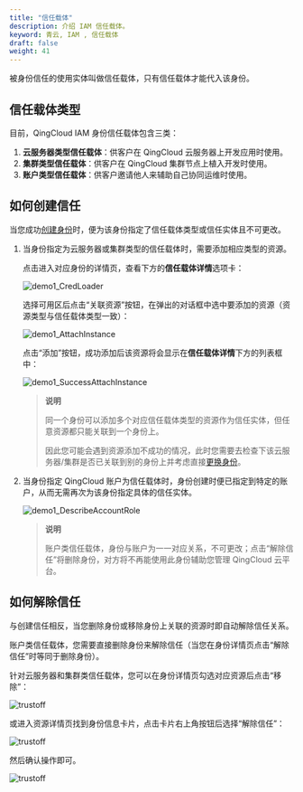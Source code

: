 ```yaml
---
title: "信任载体"
description: 介绍 IAM 信任载体。
keyword: 青云, IAM , 信任载体
draft: false
weight: 41
---
```


被身份信任的使用实体叫做信任载体，只有信任载体才能代入该身份。

## 信任载体类型

目前，QingCloud IAM 身份信任载体包含三类：

1. **云服务器类型信任载体**：供客户在 QingCloud 云服务器上开发应用时使用。
2. **集群类型信任载体**：供客户在 QingCloud 集群节点上植入开发时使用。
3. **账户类型信任载体**：供客户邀请他人来辅助自己协同运维时使用。

## 如何创建信任

当您成功[创建身份](../../manual/role#创建身份)时，便为该身份指定了信任载体类型或信任实体且不可更改。

1. 当身份指定为云服务器或集群类型的信任载体时，需要添加相应类型的资源。

   点击进入对应身份的详情页，查看下方的**信任载体详情**选项卡：

   ![demo1_CredLoader](../../_images/demo1_CredLoader.png)

   选择可用区后点击“关联资源”按钮，在弹出的对话框中选中要添加的资源（资源类型与信任载体类型一致）：

   ![demo1_AttachInstance](../../_images/demo1_AttachInstance.png)

   点击“添加”按钮，成功添加后该资源将会显示在**信任载体详情**下方的列表框中：

   ![demo1_SuccessAttachInstance](../../_images/demo1_SuccessAttachInstance.png)

   > **说明**
   >
   > 同一个身份可以添加多个对应信任载体类型的资源作为信任实体，但任意资源都只能关联到一个身份上。
   >
   > 因此您可能会遇到资源添加不成功的情况，此时您需要去检查下该云服务器/集群是否已关联到别的身份上并考虑直接[更换身份](../../manual/role#为信任载体资源更换身份)。  

2. 当身份指定 QingCloud 账户为信任载体时，身份创建时便已指定到特定的账户，从而无需再次为该身份指定具体的信任实体。

   ![demo1_DescribeAccountRole](../../_images/demo1_DescribeAccountRole.png)

   > **说明**
   >
   > 账户类信任载体，身份与账户为一一对应关系，不可更改；点击“解除信任”将删除身份，对方将不再能使用此身份辅助您管理 QingCloud 云平台。

## 如何解除信任

与创建信任相反，当您删除身份或移除身份上关联的资源时即自动解除信任关系。

账户类信任载体，您需要直接删除身份来解除信任（当您在身份详情页点击“解除信任”时等同于删除身份）。

针对云服务器和集群类信任载体，您可以在身份详情页勾选对应资源后点击“移除”：

![trustoff](../../_images/trustoff1.png)

或进入资源详情页找到身份信息卡片，点击卡片右上角按钮后选择“解除信任”：

![trustoff](../../_images/trustoff2.png)

然后确认操作即可。

![trustoff](../../_images/trustoff3.png)
